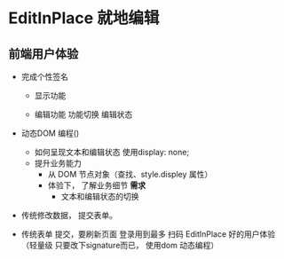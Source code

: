 # EditInPlace 就地编辑

## 前端用户体验
- 完成个性签名
  - 显示功能
    <p></p>
  - 编辑功能
    功能切换 编辑状态

- 动态DOM 编程()
  - 如何呈现文本和编辑状态
    使用display: none;
  - 提升业务能力
    - 从 DOM 节点对象（查找、style.displey 属性）
    - 体验下， 了解业务细节 **需求**
      - 文本和编辑状态的切换 

- 传统修改数据， 提交表单。
- 传统表单 提交，要刷新页面
  登录用到最多 扫码
  EditInPlace  好的用户体验（轻量级 只要改下signature而已， 使用dom 动态编程）

